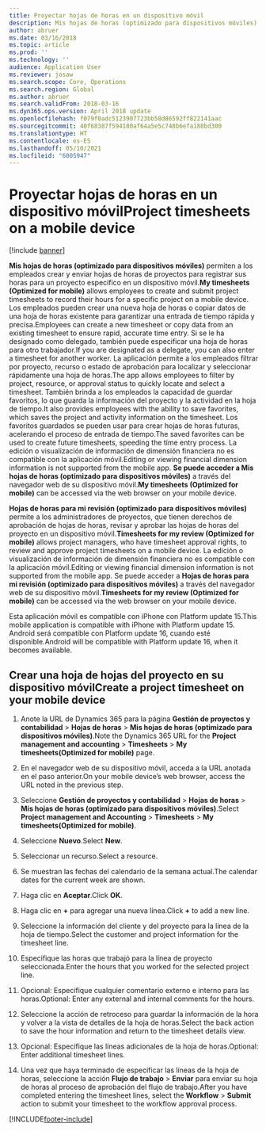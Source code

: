 ```yaml
---
title: Proyectar hojas de horas en un dispositivo móvil
description: Mis hojas de horas (optimizado para dispositivos móviles) permiten a los empleados crear y enviar hojas de horas de proyectos para registrar sus horas para un proyecto específico en un dispositivo móvil.
author: abruer
ms.date: 03/16/2018
ms.topic: article
ms.prod: ''
ms.technology: ''
audience: Application User
ms.reviewer: josaw
ms.search.scope: Core, Operations
ms.search.region: Global
ms.author: abruer
ms.search.validFrom: 2018-03-16
ms.dyn365.ops.version: April 2018 update
ms.openlocfilehash: f079f0adc5123907723bb58d86592ff822141aac
ms.sourcegitcommit: 40f68387f594180af64a5e5c748b6efa188bd300
ms.translationtype: HT
ms.contentlocale: es-ES
ms.lasthandoff: 05/10/2021
ms.locfileid: "6005947"
---
```

# <a name="project-timesheets-on-a-mobile-device"></a><span data-ttu-id="0287a-103">Proyectar hojas de horas en un dispositivo móvil</span><span class="sxs-lookup"><span data-stu-id="0287a-103">Project timesheets on a mobile device</span></span>

[!include [banner](../includes/banner.md)]

<span data-ttu-id="0287a-104">**Mis hojas de horas (optimizado para dispositivos móviles)** permiten a los empleados crear y enviar hojas de horas de proyectos para registrar sus horas para un proyecto específico en un dispositivo móvil.</span><span class="sxs-lookup"><span data-stu-id="0287a-104">**My timesheets (Optimized for mobile)** allows employees to create and submit project timesheets to record their hours for a specific project on a mobile device.</span></span> <span data-ttu-id="0287a-105">Los empleados pueden crear una nueva hoja de horas o copiar datos de una hoja de horas existente para garantizar una entrada de tiempo rápida y precisa.</span><span class="sxs-lookup"><span data-stu-id="0287a-105">Employees can create a new timesheet or copy data from an existing timesheet to ensure rapid, accurate time entry.</span></span> <span data-ttu-id="0287a-106">Si se le ha designado como delegado, también puede especificar una hoja de horas para otro trabajador.</span><span class="sxs-lookup"><span data-stu-id="0287a-106">If you are designated as a delegate, you can also enter a timesheet for another worker.</span></span> <span data-ttu-id="0287a-107">La aplicación permite a los empleados filtrar por proyecto, recurso o estado de aprobación para localizar y seleccionar rápidamente una hoja de horas.</span><span class="sxs-lookup"><span data-stu-id="0287a-107">The app allows employees to filter by project, resource, or approval status to quickly locate and select a timesheet.</span></span> <span data-ttu-id="0287a-108">También brinda a los empleados la capacidad de guardar favoritos, lo que guarda la información del proyecto y la actividad en la hoja de tiempo.</span><span class="sxs-lookup"><span data-stu-id="0287a-108">It also provides employees with the ability to save favorites, which saves the project and activity information on the timesheet.</span></span> <span data-ttu-id="0287a-109">Los favoritos guardados se pueden usar para crear hojas de horas futuras, acelerando el proceso de entrada de tiempo.</span><span class="sxs-lookup"><span data-stu-id="0287a-109">The saved favorites can be used to create future timesheets, speeding the time entry process.</span></span> <span data-ttu-id="0287a-110">La edición o visualización de información de dimensión financiera no es compatible con la aplicación móvil.</span><span class="sxs-lookup"><span data-stu-id="0287a-110">Editing or viewing financial dimension information is not supported from the mobile app.</span></span> <span data-ttu-id="0287a-111">**Se puede acceder a Mis hojas de horas (optimizado para dispositivos móviles)** a través del navegador web de su dispositivo móvil.</span><span class="sxs-lookup"><span data-stu-id="0287a-111">**My timesheets (Optimized for mobile)** can be accessed via the web browser on your mobile device.</span></span>

<span data-ttu-id="0287a-112">**Hojas de horas para mi revisión (optimizado para dispositivos móviles)** permite a los administradores de proyectos, que tienen derechos de aprobación de hojas de horas, revisar y aprobar las hojas de horas del proyecto en un dispositivo móvil.</span><span class="sxs-lookup"><span data-stu-id="0287a-112">**Timesheets for my review (Optimized for mobile)** allows project managers, who have timesheet approval rights, to review and approve project timesheets on a mobile device.</span></span> <span data-ttu-id="0287a-113">La edición o visualización de información de dimensión financiera no es compatible con la aplicación móvil.</span><span class="sxs-lookup"><span data-stu-id="0287a-113">Editing or viewing financial dimension information is not supported from the mobile app.</span></span> <span data-ttu-id="0287a-114">Se puede acceder a **Hojas de horas para mi revisión (optimizado para dispositivos móviles)** a través del navegador web de su dispositivo móvil.</span><span class="sxs-lookup"><span data-stu-id="0287a-114">**Timesheets for my review (Optimized for mobile)** can be accessed via the web browser on your mobile device.</span></span>

<span data-ttu-id="0287a-115">Esta aplicación móvil es compatible con iPhone con Platform update 15.</span><span class="sxs-lookup"><span data-stu-id="0287a-115">This mobile application is compatible with iPhone with Platform update 15.</span></span>
<span data-ttu-id="0287a-116">Android será compatible con Platform update 16, cuando esté disponible.</span><span class="sxs-lookup"><span data-stu-id="0287a-116">Android will be compatible with Platform update 16, when it becomes available.</span></span>

## <a name="create-a-project-timesheet-on-your-mobile-device"></a><span data-ttu-id="0287a-117">Crear una hoja de hojas del proyecto en su dispositivo móvil</span><span class="sxs-lookup"><span data-stu-id="0287a-117">Create a project timesheet on your mobile device</span></span>

1.  <span data-ttu-id="0287a-118">Anote la URL de Dynamics 365 para la página **Gestión de proyectos y contabilidad** \> **Hojas de horas** \> **Mis hojas de horas (optimizado para dispositivos móviles)**.</span><span class="sxs-lookup"><span data-stu-id="0287a-118">Note the Dynamics 365 URL for the **Project management and accounting** \> **Timesheets** \> **My timesheets(Optimized for mobile)** page.</span></span>

2.  <span data-ttu-id="0287a-119">En el navegador web de su dispositivo móvil, acceda a la URL anotada en el paso anterior.</span><span class="sxs-lookup"><span data-stu-id="0287a-119">On your mobile device’s web browser, access the URL noted in the previous step.</span></span>
 
3.  <span data-ttu-id="0287a-120">Seleccione **Gestión de proyectos y contabilidad** \> **Hojas de horas** \> **Mis hojas de horas (optimizado para dispositivos móviles)**.</span><span class="sxs-lookup"><span data-stu-id="0287a-120">Select **Project management and Accounting** \> **Timesheets** \> **My timesheets(Optimized for mobile)**.</span></span>

4.  <span data-ttu-id="0287a-121">Seleccione **Nuevo**.</span><span class="sxs-lookup"><span data-stu-id="0287a-121">Select **New**.</span></span>

5.  <span data-ttu-id="0287a-122">Seleccionar un recurso.</span><span class="sxs-lookup"><span data-stu-id="0287a-122">Select a resource.</span></span>

6.  <span data-ttu-id="0287a-123">Se muestran las fechas del calendario de la semana actual.</span><span class="sxs-lookup"><span data-stu-id="0287a-123">The calendar dates for the current week are shown.</span></span>

7.  <span data-ttu-id="0287a-124">Haga clic en **Aceptar**.</span><span class="sxs-lookup"><span data-stu-id="0287a-124">Click **OK**.</span></span>

8.  <span data-ttu-id="0287a-125">Haga clic en **+** para agregar una nueva línea.</span><span class="sxs-lookup"><span data-stu-id="0287a-125">Click **+** to add a new line.</span></span>

9.  <span data-ttu-id="0287a-126">Seleccione la información del cliente y del proyecto para la línea de la hoja de tiempo.</span><span class="sxs-lookup"><span data-stu-id="0287a-126">Select the customer and project information for the timesheet line.</span></span>

10. <span data-ttu-id="0287a-127">Especifique las horas que trabajó para la línea de proyecto seleccionada.</span><span class="sxs-lookup"><span data-stu-id="0287a-127">Enter the hours that you worked for the selected project line.</span></span>

11. <span data-ttu-id="0287a-128">Opcional: Especifique cualquier comentario externo e interno para las horas.</span><span class="sxs-lookup"><span data-stu-id="0287a-128">Optional: Enter any external and internal comments for the hours.</span></span>

12. <span data-ttu-id="0287a-129">Seleccione la acción de retroceso para guardar la información de la hora y volver a la vista de detalles de la hoja de horas.</span><span class="sxs-lookup"><span data-stu-id="0287a-129">Select the back action to save the hour information and return to the timesheet details view.</span></span>

13. <span data-ttu-id="0287a-130">Opcional: Especifique las líneas adicionales de la hoja de horas.</span><span class="sxs-lookup"><span data-stu-id="0287a-130">Optional: Enter additional timesheet lines.</span></span>

14. <span data-ttu-id="0287a-131">Una vez que haya terminado de especificar las líneas de la hoja de horas, seleccione la acción **Flujo de trabajo** \> **Enviar** para enviar su hoja de horas al proceso de aprobación del flujo de trabajo.</span><span class="sxs-lookup"><span data-stu-id="0287a-131">After you have completed entering the timesheet lines, select the **Workflow** \> **Submit** action to submit your timesheet to the workflow approval process.</span></span>


[!INCLUDE[footer-include](../includes/footer-banner.md)]